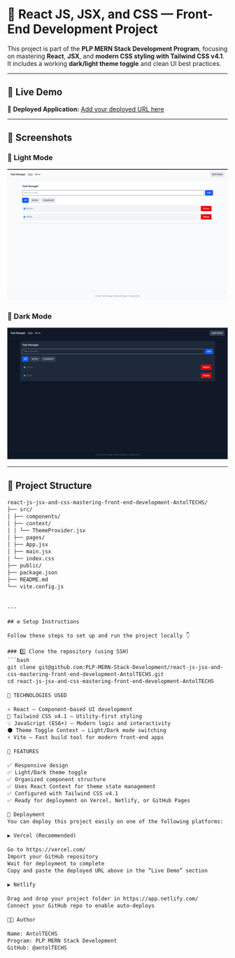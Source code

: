 # 🌟 React JS, JSX, and CSS — Front-End Development Project

This project is part of the **PLP MERN Stack Development Program**, focusing on mastering **React**, **JSX**, and **modern CSS styling with Tailwind CSS v4.1**.  
It includes a working **dark/light theme toggle** and clean UI best practices.

---

## 🚀 Live Demo
🔗 **Deployed Application:** [Add your deployed URL here](https://your-vercel-or-netlify-link.vercel.app)

---

## 📸 Screenshots

### 🧩 Light Mode
![Light Mode Screenshot](./screenshots/light-mode.png)

### 🌙 Dark Mode
![Dark Mode Screenshot](./screenshots/dark-mode.png)


---

## 📁 Project Structure
```
react-js-jsx-and-css-mastering-front-end-development-AntolTECHS/
├── src/
│ ├── components/
│ ├── context/
│ │ └── ThemeProvider.jsx
│ ├── pages/
│ ├── App.jsx
│ ├── main.jsx
│ └── index.css
├── public/
├── package.json
├── README.md
└── vite.config.js


---

## ⚙️ Setup Instructions

Follow these steps to set up and run the project locally 👇  

### 1️⃣ Clone the repository (using SSH)
```bash
git clone git@github.com:PLP-MERN-Stack-Development/react-js-jsx-and-css-mastering-front-end-development-AntolTECHS.git
cd react-js-jsx-and-css-mastering-front-end-development-AntolTECHS

🎨 TECHNOLOGIES USED

⚛️ React — Component-based UI development
🎨 Tailwind CSS v4.1 — Utility-first styling
💡 JavaScript (ES6+) — Modern logic and interactivity
🌑 Theme Toggle Context — Light/Dark mode switching
⚡ Vite — Fast build tool for modern front-end apps

🧠 FEATURES

✅ Responsive design
✅ Light/Dark theme toggle
✅ Organized component structure
✅ Uses React Context for theme state management
✅ Configured with Tailwind CSS v4.1
✅ Ready for deployment on Vercel, Netlify, or GitHub Pages

🚀 Deployment
You can deploy this project easily on one of the following platforms:

▶️ Vercel (Recommended)

Go to https://vercel.com/
Import your GitHub repository
Wait for deployment to complete
Copy and paste the deployed URL above in the “Live Demo” section

▶️ Netlify

Drag and drop your project folder in https://app.netlify.com/
Connect your GitHub repo to enable auto-deploys

👨‍💻 Author

Name: AntolTECHS
Program: PLP MERN Stack Development
GitHub: @antolTECHS
